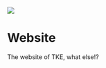 <p align="left">
  <img src="https://img.shields.io/badge/Status-Online-green">
</p>

# Website
The website of TKE, what else!?
